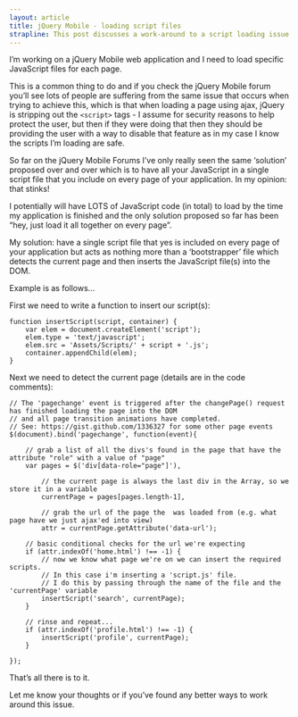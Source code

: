 ```yaml
---
layout: article
title: jQuery Mobile - loading script files
strapline: This post discusses a work-around to a script loading issue I had whilst working on an early beta jQuery Mobile project.
---
```


I’m working on a jQuery Mobile web application and I need to load specific JavaScript files for each page.

This is a common thing to do and if you check the jQuery Mobile forum you’ll see lots of people are suffering from the same issue that occurs when trying to achieve this, which is that when loading a page using ajax, jQuery is stripping out the `<script>` tags - I assume for security reasons to help protect the user, but then if they were doing that then they should be providing the user with a way to disable that feature as in my case I know the scripts I’m loading are safe.

So far on the jQuery Mobile Forums I’ve only really seen the same ‘solution’ proposed over and over which is to have all your JavaScript in a single script file that you include on every page of your application. In my opinion: that stinks!

I potentially will have LOTS of JavaScript code (in total) to load by the time my application is finished and the only solution proposed so far has been “hey, just load it all together on every page”.

My solution: have a single script file that yes is included on every page of your application but acts as nothing more than a ‘bootstrapper’ file which detects the current page and then inserts the JavaScript file(s) into the DOM.

Example is as follows…

First we need to write a function to insert our script(s):

```
function insertScript(script, container) {
	var elem = document.createElement('script');
	elem.type = 'text/javascript';
	elem.src = 'Assets/Scripts/' + script + '.js';
	container.appendChild(elem);
}
```

Next we need to detect the current page (details are in the code comments):

```
// The 'pagechange' event is triggered after the changePage() request has finished loading the page into the DOM 
// and all page transition animations have completed.
// See: https://gist.github.com/1336327 for some other page events
$(document).bind('pagechange', function(event){

	// grab a list of all the divs's found in the page that have the attribute "role" with a value of "page"
	var pages = $('div[data-role="page"]'),
		
		// the current page is always the last div in the Array, so we store it in a variable
		currentPage = pages[pages.length-1],
		
		// grab the url of the page the  was loaded from (e.g. what page have we just ajax'ed into view)
		attr = currentPage.getAttribute('data-url');
	
	// basic conditional checks for the url we're expecting
	if (attr.indexOf('home.html') !== -1) {
		// now we know what page we're on we can insert the required scripts.
		// In this case i'm inserting a 'script.js' file.
		// I do this by passing through the name of the file and the 'currentPage' variable
		insertScript('search', currentPage);
	}
	
	// rinse and repeat...
	if (attr.indexOf('profile.html') !== -1) {
		insertScript('profile', currentPage);
	}
	
});
```

That’s all there is to it.

Let me know your thoughts or if you’ve found any better ways to work around this issue.